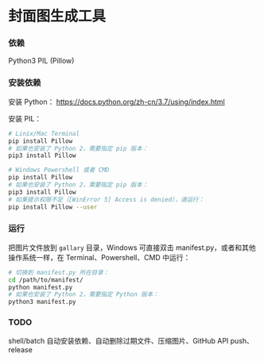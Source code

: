 封面图生成工具
===

### 依赖
Python3
PIL (Pillow)

### 安装依赖
安装 Python： <https://docs.python.org/zh-cn/3.7/using/index.html>

安装 PIL：

```bash
# Linix/Mac Terminal
pip install Pillow
# 如果也安装了 Python 2，需要指定 pip 版本：
pip3 install Pillow

# Windows Powershell 或者 CMD
pip install Pillow
# 如果也安装了 Python 2，需要指定 pip 版本：
pip3 install Pillow
# 如果提示权限不足（[WinError 5] Access is denied），请运行：
pip install Pillow --user
```

### 运行
把图片文件放到 `gallary` 目录，Windows 可直接双击 manifest.py，或者和其他操作系统一样，在 Terminal、Powershell、CMD 中运行：

```bash
# 切换到 manifest.py 所在目录：
cd /path/to/manifest/
python manifest.py
# 如果也安装了 Python 2，需要指定 Python 版本：
python3 manifest.py
```

### TODO
shell/batch 自动安装依赖、自动删除过期文件、压缩图片、GitHub API push、release